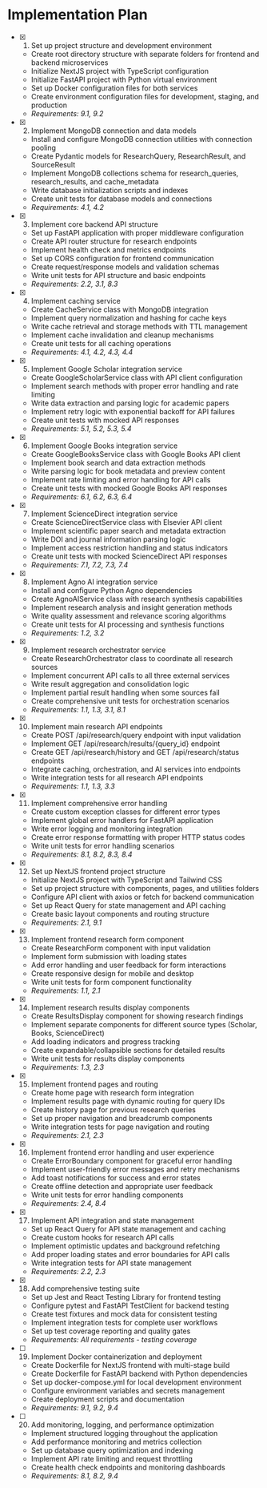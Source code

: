 # Implementation Plan

- [x] 1. Set up project structure and development environment
  - Create root directory structure with separate folders for frontend and backend microservices
  - Initialize NextJS project with TypeScript configuration
  - Initialize FastAPI project with Python virtual environment
  - Set up Docker configuration files for both services
  - Create environment configuration files for development, staging, and production
  - _Requirements: 9.1, 9.2_

- [x] 2. Implement MongoDB connection and data models
  - Install and configure MongoDB connection utilities with connection pooling
  - Create Pydantic models for ResearchQuery, ResearchResult, and SourceResult
  - Implement MongoDB collections schema for research_queries, research_results, and cache_metadata
  - Write database initialization scripts and indexes
  - Create unit tests for database models and connections
  - _Requirements: 4.1, 4.2_

- [x] 3. Implement core backend API structure
  - Set up FastAPI application with proper middleware configuration
  - Create API router structure for research endpoints
  - Implement health check and metrics endpoints
  - Set up CORS configuration for frontend communication
  - Create request/response models and validation schemas
  - Write unit tests for API structure and basic endpoints
  - _Requirements: 2.2, 3.1, 8.3_

- [x] 4. Implement caching service
  - Create CacheService class with MongoDB integration
  - Implement query normalization and hashing for cache keys
  - Write cache retrieval and storage methods with TTL management
  - Implement cache invalidation and cleanup mechanisms
  - Create unit tests for all caching operations
  - _Requirements: 4.1, 4.2, 4.3, 4.4_

- [x] 5. Implement Google Scholar integration service
  - Create GoogleScholarService class with API client configuration
  - Implement search methods with proper error handling and rate limiting
  - Write data extraction and parsing logic for academic papers
  - Implement retry logic with exponential backoff for API failures
  - Create unit tests with mocked API responses
  - _Requirements: 5.1, 5.2, 5.3, 5.4_

- [x] 6. Implement Google Books integration service
  - Create GoogleBooksService class with Google Books API client
  - Implement book search and data extraction methods
  - Write parsing logic for book metadata and preview content
  - Implement rate limiting and error handling for API calls
  - Create unit tests with mocked Google Books API responses
  - _Requirements: 6.1, 6.2, 6.3, 6.4_

- [x] 7. Implement ScienceDirect integration service
  - Create ScienceDirectService class with Elsevier API client
  - Implement scientific paper search and metadata extraction
  - Write DOI and journal information parsing logic
  - Implement access restriction handling and status indicators
  - Create unit tests with mocked ScienceDirect API responses
  - _Requirements: 7.1, 7.2, 7.3, 7.4_

- [x] 8. Implement Agno AI integration service
  - Install and configure Python Agno dependencies
  - Create AgnoAIService class with research synthesis capabilities
  - Implement research analysis and insight generation methods
  - Write quality assessment and relevance scoring algorithms
  - Create unit tests for AI processing and synthesis functions
  - _Requirements: 1.2, 3.2_

- [x] 9. Implement research orchestrator service
  - Create ResearchOrchestrator class to coordinate all research sources
  - Implement concurrent API calls to all three external services
  - Write result aggregation and consolidation logic
  - Implement partial result handling when some sources fail
  - Create comprehensive unit tests for orchestration scenarios
  - _Requirements: 1.1, 1.3, 3.1, 8.1_

- [x] 10. Implement main research API endpoints
  - Create POST /api/research/query endpoint with input validation
  - Implement GET /api/research/results/{query_id} endpoint
  - Create GET /api/research/history and GET /api/research/status endpoints
  - Integrate caching, orchestration, and AI services into endpoints
  - Write integration tests for all research API endpoints
  - _Requirements: 1.1, 1.3, 3.3_

- [x] 11. Implement comprehensive error handling
  - Create custom exception classes for different error types
  - Implement global error handlers for FastAPI application
  - Write error logging and monitoring integration
  - Create error response formatting with proper HTTP status codes
  - Write unit tests for error handling scenarios
  - _Requirements: 8.1, 8.2, 8.3, 8.4_

- [x] 12. Set up NextJS frontend project structure
  - Initialize NextJS project with TypeScript and Tailwind CSS
  - Set up project structure with components, pages, and utilities folders
  - Configure API client with axios or fetch for backend communication
  - Set up React Query for state management and API caching
  - Create basic layout components and routing structure
  - _Requirements: 2.1, 9.1_

- [x] 13. Implement frontend research form component
  - Create ResearchForm component with input validation
  - Implement form submission with loading states
  - Add error handling and user feedback for form interactions
  - Create responsive design for mobile and desktop
  - Write unit tests for form component functionality
  - _Requirements: 1.1, 2.1_

- [x] 14. Implement research results display components
  - Create ResultsDisplay component for showing research findings
  - Implement separate components for different source types (Scholar, Books, ScienceDirect)
  - Add loading indicators and progress tracking
  - Create expandable/collapsible sections for detailed results
  - Write unit tests for results display components
  - _Requirements: 1.3, 2.3_

- [x] 15. Implement frontend pages and routing
  - Create home page with research form integration
  - Implement results page with dynamic routing for query IDs
  - Create history page for previous research queries
  - Set up proper navigation and breadcrumb components
  - Write integration tests for page navigation and routing
  - _Requirements: 2.1, 2.3_

- [x] 16. Implement frontend error handling and user experience
  - Create ErrorBoundary component for graceful error handling
  - Implement user-friendly error messages and retry mechanisms
  - Add toast notifications for success and error states
  - Create offline detection and appropriate user feedback
  - Write unit tests for error handling components
  - _Requirements: 2.4, 8.4_

- [x] 17. Implement API integration and state management
  - Set up React Query for API state management and caching
  - Create custom hooks for research API calls
  - Implement optimistic updates and background refetching
  - Add proper loading states and error boundaries for API calls
  - Write integration tests for API state management
  - _Requirements: 2.2, 2.3_

- [x] 18. Add comprehensive testing suite
  - Set up Jest and React Testing Library for frontend testing
  - Configure pytest and FastAPI TestClient for backend testing
  - Create test fixtures and mock data for consistent testing
  - Implement integration tests for complete user workflows
  - Set up test coverage reporting and quality gates
  - _Requirements: All requirements - testing coverage_

- [ ] 19. Implement Docker containerization and deployment
  - Create Dockerfile for NextJS frontend with multi-stage build
  - Create Dockerfile for FastAPI backend with Python dependencies
  - Set up docker-compose.yml for local development environment
  - Configure environment variables and secrets management
  - Create deployment scripts and documentation
  - _Requirements: 9.1, 9.2, 9.4_

- [ ] 20. Add monitoring, logging, and performance optimization
  - Implement structured logging throughout the application
  - Add performance monitoring and metrics collection
  - Set up database query optimization and indexing
  - Implement API rate limiting and request throttling
  - Create health check endpoints and monitoring dashboards
  - _Requirements: 8.1, 8.2, 9.4_